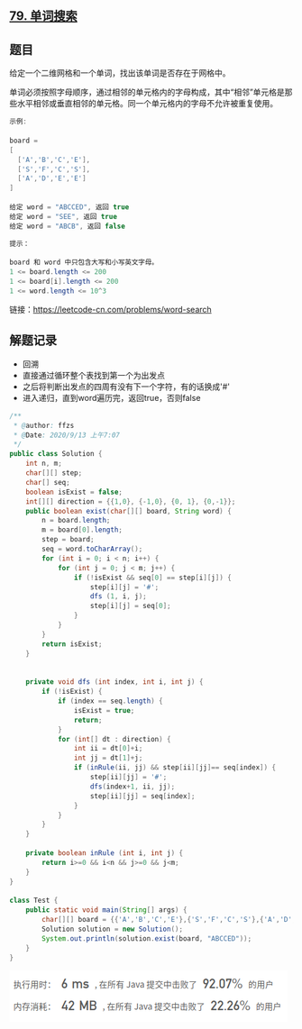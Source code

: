 ## [79. 单词搜索](https://leetcode-cn.com/problems/word-search/)

## 题目

给定一个二维网格和一个单词，找出该单词是否存在于网格中。

单词必须按照字母顺序，通过相邻的单元格内的字母构成，其中“相邻”单元格是那些水平相邻或垂直相邻的单元格。同一个单元格内的字母不允许被重复使用。

 

```java
示例:

board =
[
  ['A','B','C','E'],
  ['S','F','C','S'],
  ['A','D','E','E']
]

给定 word = "ABCCED", 返回 true
给定 word = "SEE", 返回 true
给定 word = "ABCB", 返回 false
```



```java
提示：

board 和 word 中只包含大写和小写英文字母。
1 <= board.length <= 200
1 <= board[i].length <= 200
1 <= word.length <= 10^3
```


链接：https://leetcode-cn.com/problems/word-search



## 解题记录

+ 回溯
+ 直接通过循环整个表找到第一个为出发点
+ 之后将判断出发点的四周有没有下一个字符，有的话换成'#'
+ 进入递归，直到word遍历完，返回true，否则false

```java
/**
 * @author: ffzs
 * @Date: 2020/9/13 上午7:07
 */
public class Solution {
    int n, m;
    char[][] step;
    char[] seq;
    boolean isExist = false;
    int[][] direction = {{1,0}, {-1,0}, {0, 1}, {0,-1}};
    public boolean exist(char[][] board, String word) {
        n = board.length;
        m = board[0].length;
        step = board;
        seq = word.toCharArray();
        for (int i = 0; i < n; i++) {
            for (int j = 0; j < m; j++) {
                if (!isExist && seq[0] == step[i][j]) {
                    step[i][j] = '#';
                    dfs (1, i, j);
                    step[i][j] = seq[0];
                }
            }
        }
        return isExist;
    }


    private void dfs (int index, int i, int j) {
        if (!isExist) {
            if (index == seq.length) {
                isExist = true;
                return;
            }
            for (int[] dt : direction) {
                int ii = dt[0]+i;
                int jj = dt[1]+j;
                if (inRule(ii, jj) && step[ii][jj]== seq[index]) {
                    step[ii][jj] = '#';
                    dfs(index+1, ii, jj);
                    step[ii][jj] = seq[index];
                }
            }
        }
    }

    private boolean inRule (int i, int j) {
        return i>=0 && i<n && j>=0 && j<m;
    }
}

class Test {
    public static void main(String[] args) {
        char[][] board = {{'A','B','C','E'},{'S','F','C','S'},{'A','D','E','E'}};
        Solution solution = new Solution();
        System.out.println(solution.exist(board, "ABCCED"));
    }
}
```

![image-20200913073743758](README.assets/image-20200913073743758.png)